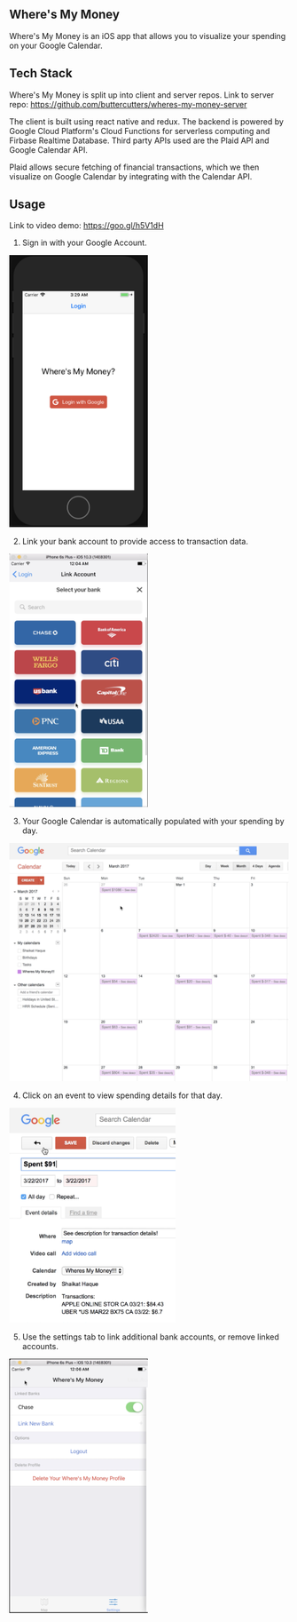 ## Where's My Money

Where's My Money is an iOS app that allows you to visualize your spending on your Google Calendar.

## Tech Stack

Where's My Money is split up into client and server repos. Link to server repo: https://github.com/buttercutters/wheres-my-money-server

The client is built using react native and redux. The backend is powered by Google Cloud Platform's Cloud Functions for serverless computing and Firbase Realtime Database. Third party APIs used are the Plaid API and Google Calendar API.

Plaid allows secure fetching of financial transactions, which we then visualize on Google Calendar by integrating with the Calendar API.

## Usage

Link to video demo: https://goo.gl/h5V1dH

1. Sign in with your Google Account.

<img src="screenshots/signIn.png" width="250">

2. Link your bank account to provide access to transaction data.

<img src="screenshots/linkBank.png" width="250">

3. Your Google Calendar is automatically populated with your spending by day.

<img src="screenshots/calendarMonthView.png" width="600">

4. Click on an event to view spending details for that day.

<img src="screenshots/calendarEventDescription.png" width="300">

5. Use the settings tab to link additional bank accounts, or remove linked accounts.

<img src="screenshots/settingsView.png" width="250">






